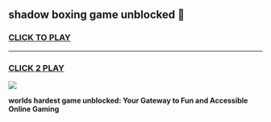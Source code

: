 
## shadow boxing game unblocked 👋
<h3>
<a href="https://premium.freeplayer.one?title=shadow_boxing_game_unblocked&ref=13F">CLICK TO PLAY</a></h3>
<hr>

<h3>
<a href="https://premium.freeplayer.one?title=shadow_boxing_game_unblocked&ref=13F">CLICK 2 PLAY</a>
  
</h3>

<a href="https://premium.freeplayer.one?title=shadow_boxing_game_unblocked&ref=12F/"><img src="https://clearcache.store/games.png"></a>


**worlds hardest game unblocked: Your Gateway to Fun and Accessible Online Gaming**
